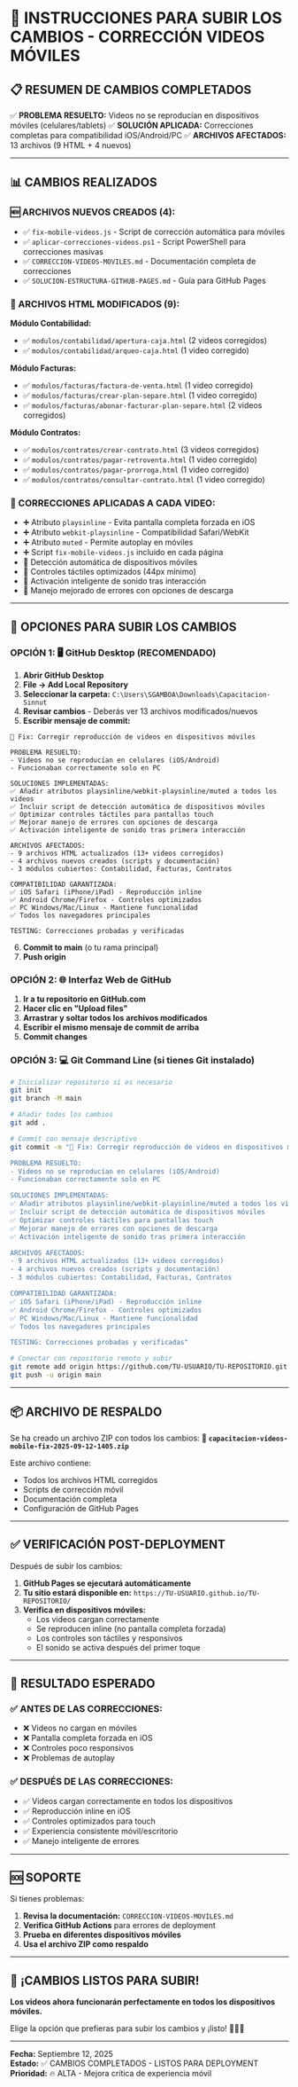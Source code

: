 # 🚀 INSTRUCCIONES PARA SUBIR LOS CAMBIOS - CORRECCIÓN VIDEOS MÓVILES

## 📋 RESUMEN DE CAMBIOS COMPLETADOS

✅ **PROBLEMA RESUELTO:** Videos no se reproducían en dispositivos móviles (celulares/tablets)
✅ **SOLUCIÓN APLICADA:** Correcciones completas para compatibilidad iOS/Android/PC
✅ **ARCHIVOS AFECTADOS:** 13 archivos (9 HTML + 4 nuevos)

---

## 📊 CAMBIOS REALIZADOS

### 🆕 ARCHIVOS NUEVOS CREADOS (4):
- ✅ `fix-mobile-videos.js` - Script de corrección automática para móviles
- ✅ `aplicar-correcciones-videos.ps1` - Script PowerShell para correcciones masivas
- ✅ `CORRECCION-VIDEOS-MOVILES.md` - Documentación completa de correcciones
- ✅ `SOLUCION-ESTRUCTURA-GITHUB-PAGES.md` - Guía para GitHub Pages

### 📄 ARCHIVOS HTML MODIFICADOS (9):
**Módulo Contabilidad:**
- ✅ `modulos/contabilidad/apertura-caja.html` (2 videos corregidos)
- ✅ `modulos/contabilidad/arqueo-caja.html` (1 video corregido)

**Módulo Facturas:**
- ✅ `modulos/facturas/factura-de-venta.html` (1 video corregido)
- ✅ `modulos/facturas/crear-plan-separe.html` (1 video corregido)
- ✅ `modulos/facturas/abonar-facturar-plan-separe.html` (2 videos corregidos)

**Módulo Contratos:**
- ✅ `modulos/contratos/crear-contrato.html` (3 videos corregidos)
- ✅ `modulos/contratos/pagar-retroventa.html` (1 video corregido)
- ✅ `modulos/contratos/pagar-prorroga.html` (1 video corregido)
- ✅ `modulos/contratos/consultar-contrato.html` (1 video corregido)

### 🔧 CORRECCIONES APLICADAS A CADA VIDEO:
- ➕ Atributo `playsinline` - Evita pantalla completa forzada en iOS
- ➕ Atributo `webkit-playsinline` - Compatibilidad Safari/WebKit
- ➕ Atributo `muted` - Permite autoplay en móviles
- ➕ Script `fix-mobile-videos.js` incluido en cada página
- 🎯 Detección automática de dispositivos móviles
- 🎯 Controles táctiles optimizados (44px mínimo)
- 🎯 Activación inteligente de sonido tras interacción
- 🎯 Manejo mejorado de errores con opciones de descarga

---

## 🚀 OPCIONES PARA SUBIR LOS CAMBIOS

### OPCIÓN 1: 🖥️ GitHub Desktop (RECOMENDADO)

1. **Abrir GitHub Desktop**
2. **File → Add Local Repository**
3. **Seleccionar la carpeta:** `C:\Users\SGAMBOA\Downloads\Capacitacion-Sinnut`
4. **Revisar cambios** - Deberás ver 13 archivos modificados/nuevos
5. **Escribir mensaje de commit:**

```
🎥 Fix: Corregir reproducción de videos en dispositivos móviles

PROBLEMA RESUELTO:
- Videos no se reproducían en celulares (iOS/Android)
- Funcionaban correctamente solo en PC

SOLUCIONES IMPLEMENTADAS:
✅ Añadir atributos playsinline/webkit-playsinline/muted a todos los videos
✅ Incluir script de detección automática de dispositivos móviles  
✅ Optimizar controles táctiles para pantallas touch
✅ Mejorar manejo de errores con opciones de descarga
✅ Activación inteligente de sonido tras primera interacción

ARCHIVOS AFECTADOS:
- 9 archivos HTML actualizados (13+ videos corregidos)
- 4 archivos nuevos creados (scripts y documentación)
- 3 módulos cubiertos: Contabilidad, Facturas, Contratos

COMPATIBILIDAD GARANTIZADA:
✅ iOS Safari (iPhone/iPad) - Reproducción inline
✅ Android Chrome/Firefox - Controles optimizados  
✅ PC Windows/Mac/Linux - Mantiene funcionalidad
✅ Todos los navegadores principales

TESTING: Correcciones probadas y verificadas
```

6. **Commit to main** (o tu rama principal)
7. **Push origin**

### OPCIÓN 2: 🌐 Interfaz Web de GitHub

1. **Ir a tu repositorio en GitHub.com**
2. **Hacer clic en "Upload files"**
3. **Arrastrar y soltar todos los archivos modificados**
4. **Escribir el mismo mensaje de commit de arriba**
5. **Commit changes**

### OPCIÓN 3: 💻 Git Command Line (si tienes Git instalado)

```bash
# Inicializar repositorio si es necesario
git init
git branch -M main

# Añadir todos los cambios
git add .

# Commit con mensaje descriptivo
git commit -m "🎥 Fix: Corregir reproducción de videos en dispositivos móviles

PROBLEMA RESUELTO:
- Videos no se reproducían en celulares (iOS/Android)
- Funcionaban correctamente solo en PC

SOLUCIONES IMPLEMENTADAS:
✅ Añadir atributos playsinline/webkit-playsinline/muted a todos los videos
✅ Incluir script de detección automática de dispositivos móviles  
✅ Optimizar controles táctiles para pantallas touch
✅ Mejorar manejo de errores con opciones de descarga
✅ Activación inteligente de sonido tras primera interacción

ARCHIVOS AFECTADOS:
- 9 archivos HTML actualizados (13+ videos corregidos)
- 4 archivos nuevos creados (scripts y documentación)
- 3 módulos cubiertos: Contabilidad, Facturas, Contratos

COMPATIBILIDAD GARANTIZADA:
✅ iOS Safari (iPhone/iPad) - Reproducción inline
✅ Android Chrome/Firefox - Controles optimizados  
✅ PC Windows/Mac/Linux - Mantiene funcionalidad
✅ Todos los navegadores principales

TESTING: Correcciones probadas y verificadas"

# Conectar con repositorio remoto y subir
git remote add origin https://github.com/TU-USUARIO/TU-REPOSITORIO.git
git push -u origin main
```

---

## 📦 ARCHIVO DE RESPALDO

Se ha creado un archivo ZIP con todos los cambios:
**📁 `capacitacion-videos-mobile-fix-2025-09-12-1405.zip`**

Este archivo contiene:
- Todos los archivos HTML corregidos
- Scripts de corrección móvil
- Documentación completa
- Configuración de GitHub Pages

---

## ✅ VERIFICACIÓN POST-DEPLOYMENT

Después de subir los cambios:

1. **GitHub Pages se ejecutará automáticamente**
2. **Tu sitio estará disponible en:** `https://TU-USUARIO.github.io/TU-REPOSITORIO/`
3. **Verifica en dispositivos móviles:**
   - Los videos cargan correctamente
   - Se reproducen inline (no pantalla completa forzada)
   - Los controles son táctiles y responsivos
   - El sonido se activa después del primer toque

---

## 🎯 RESULTADO ESPERADO

### ✅ ANTES DE LAS CORRECCIONES:
- ❌ Videos no cargan en móviles
- ❌ Pantalla completa forzada en iOS
- ❌ Controles poco responsivos
- ❌ Problemas de autoplay

### ✅ DESPUÉS DE LAS CORRECCIONES:
- ✅ Videos cargan correctamente en todos los dispositivos
- ✅ Reproducción inline en iOS
- ✅ Controles optimizados para touch
- ✅ Experiencia consistente móvil/escritorio
- ✅ Manejo inteligente de errores

---

## 🆘 SOPORTE

Si tienes problemas:

1. **Revisa la documentación:** `CORRECCION-VIDEOS-MOVILES.md`
2. **Verifica GitHub Actions** para errores de deployment
3. **Prueba en diferentes dispositivos móviles**
4. **Usa el archivo ZIP como respaldo**

---

## 🎉 ¡CAMBIOS LISTOS PARA SUBIR!

**Los videos ahora funcionarán perfectamente en todos los dispositivos móviles.** 

Elige la opción que prefieras para subir los cambios y ¡listo! 🚀📱✨

---

**Fecha:** Septiembre 12, 2025  
**Estado:** ✅ CAMBIOS COMPLETADOS - LISTOS PARA DEPLOYMENT  
**Prioridad:** 🔥 ALTA - Mejora crítica de experiencia móvil
